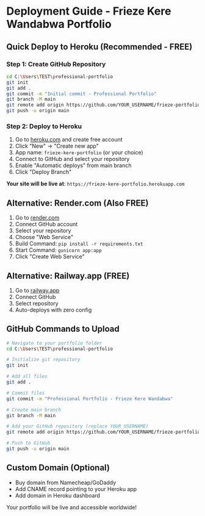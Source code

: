 # Deployment Guide - Frieze Kere Wandabwa Portfolio

## Quick Deploy to Heroku (Recommended - FREE)

### Step 1: Create GitHub Repository
```bash
cd C:\Users\TEST\professional-portfolio
git init
git add .
git commit -m "Initial commit - Professional Portfolio"
git branch -M main
git remote add origin https://github.com/YOUR_USERNAME/frieze-portfolio.git
git push -u origin main
```

### Step 2: Deploy to Heroku
1. Go to [heroku.com](https://heroku.com) and create free account
2. Click "New" → "Create new app"
3. App name: `frieze-kere-portfolio` (or your choice)
4. Connect to GitHub and select your repository
5. Enable "Automatic deploys" from main branch
6. Click "Deploy Branch"

**Your site will be live at**: `https://frieze-kere-portfolio.herokuapp.com`

## Alternative: Render.com (Also FREE)

1. Go to [render.com](https://render.com)
2. Connect GitHub account
3. Select your repository
4. Choose "Web Service"
5. Build Command: `pip install -r requirements.txt`
6. Start Command: `gunicorn app:app`
7. Click "Create Web Service"

## Alternative: Railway.app (FREE)

1. Go to [railway.app](https://railway.app)
2. Connect GitHub
3. Select repository
4. Auto-deploys with zero config

## GitHub Commands to Upload

```bash
# Navigate to your portfolio folder
cd C:\Users\TEST\professional-portfolio

# Initialize git repository
git init

# Add all files
git add .

# Commit files
git commit -m "Professional Portfolio - Frieze Kere Wandabwa"

# Create main branch
git branch -M main

# Add your GitHub repository (replace YOUR_USERNAME)
git remote add origin https://github.com/YOUR_USERNAME/frieze-portfolio.git

# Push to GitHub
git push -u origin main
```

## Custom Domain (Optional)
- Buy domain from Namecheap/GoDaddy
- Add CNAME record pointing to your Heroku app
- Add domain in Heroku dashboard

Your portfolio will be live and accessible worldwide!